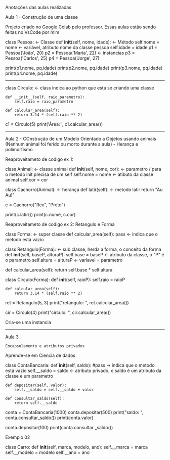 Anotações das aulas realizadas

Aula 1 - Construção de uma classe

Projeto criado no Google Colab pelo professor. 
Essas aulas estão sendo feitas no VsCode por mim

class Pessoa: <- Classe 
def __init__(self, nome, idade): <- Método
	    self.nome = nome <- variável, atributo nome da classe pessoa
	    self.idade = idade
p1 = Pessoa('João', 20)
p2 = Pessoa('Maria', 22)	<- instancias
p3 = Pessoa('Carlos', 25)
p4 = Pessoa('Jorge', 27)

print(p1.nome, pq.idade)
print(p2.nome, pq.idade)
print(p3.nome, pq.idade)
print(p4.nome, pq.idade)

*************************************************************************************************

class Circulo: <- class indica ao python que está se criando uma classe
	
	def __init__(self, raio_parametro):
	    self.raio = raio_parametro

	def calcular_area(self):
    	return 3.14 * (self.raio ** 2)

c1 = Circulo(5)
print('Área: ', c1.calcular_area())

**********************************************************************************
Aula 2 - COnstrução de um Modelo Orientado a Objetos usando animais (Nenhum animal foi ferido ou morto durante a aula) - Herança e polimorfismo

Reaproveitameto de codigo ex 1:

class Animal: <- classe animal
	def __init__(self, nome, cor): <- parametro / para o metodo init precisa de um self
		self.nome = nome <- atibuto da classe animal
		self.cor = cor

class Cachorro(Animal): <- herança
	def latir(self): <- metodo latir
		return "Au Au!"

c = Cachorro("Rex", "Preto")

print(c.latir())
print(c.nome, c.cor)


Reaproveitameto de codigo ex 2: Retangulo e Forma

class Forma: <- super classe
	def calcular_area(self):
		pass <- indica que o metodo está vazio

class Retangulo(Forma): <- sub classe, herda a forma, o conceito da forma
	def __init__(self, baseP, alturaP):
		self.base = baseP <- atributo da classe, o "P" é o parametro
		self.altura = alturaP <- variavel = parametro

def calcular_area(self):
	return self.base * self.altura


class Circulo(Forma):
	def __init__(self, raioP):
		self.raio = raioP

	def calcular_area(self):
		return 3.14 * (self.raio ** 2)

ret = Retangulo(5, 3)
print("retangulo: ", ret.calcular_area())

cir = Circulo(4)
print("circulo: ", cir.calcular_area())

Cria-se uma instancia

************************************************************************************

Aula 3

	Encapsulamento e atributos privados

Aprende-se em Ciencia de dados

class ContaBancaria:
	def __init__(self, saldo):
	#pass -> indica que o metodo está vazio
		self.__saldo = saldo <- atributo privado, o saldo é um atributo da classe e um parametro

	def depositar(self, valor):
		self.__saldo = self.__saldo + valor

	def consultar_saldo(self):
		return self.__saldo

conta = ContaBancaria(1000)
conta.depositar(500)
print("saldo: ", conta.consultar_saldo())
print(conta.valor)

conta.depositar(100)
print(conta.consultar _saldo())


Exemplo 02

class Carro:
	def __init__(self, marca, modelo, ano):
		self.__marca = marca
		self.__modelo = modelo
		self.__ano = ano








